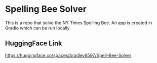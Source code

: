 #  Spelling Bee Solver
This is a repo that solve the NY Times Spelling Bee. An app is created in Gradio which can be run locally.

## HuggingFace Link
https://huggingface.co/spaces/bradley6597/Spell-Bee-Solver

